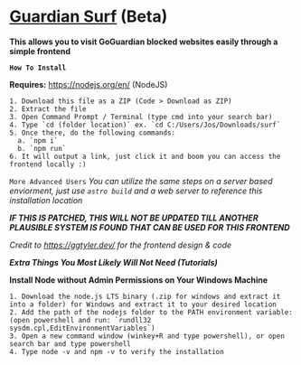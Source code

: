 # [Guardian Surf](https://surf.joscodes.xyz/) (Beta)

**This allows you to visit GoGuardian blocked websites easily through a simple frontend**

__**`How To Install`**__

**Requires:** https://nodejs.org/en/ (NodeJS)
```
1. Download this file as a ZIP (Code > Download as ZIP)
2. Extract the file
3. Open Command Prompt / Terminal (type cmd into your search bar)
4. Type `cd (folder location)` ex. `cd C:/Users/Jos/Downloads/surf`
5. Once there, do the following commands:
  a. `npm i`
  b. `npm run`
6. It will output a link, just click it and boom you can access the frontend locally :)
```

`More Advanced Users`
*You can utilize the same steps on a server based enviorment, just use `astro build` and a web server to reference this installation location*

***IF THIS IS PATCHED, THIS WILL NOT BE UPDATED TILL ANOTHER PLAUSIBLE SYSTEM IS FOUND THAT CAN BE USED FOR THIS FRONTEND***

*Credit to https://ggtyler.dev/ for the frontend design & code*

***Extra Things You Most Likely Will Not Need (Tutorials)***

**Install Node without Admin Permissions on Your Windows Machine**
```
1. Download the node.js LTS binary (.zip for windows and extract it into a folder) for Windows and extract it to your desired location
2. Add the path of the nodejs folder to the PATH environment variable: (open powershell and run: `rundll32 sysdm.cpl,EditEnvironmentVariables`)
3. Open a new command window (winkey+R and type powershell), or open search bar and type powershell
4. Type node -v and npm -v to verify the installation
```
